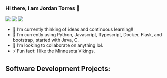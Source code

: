 ### Hi there, I am Jordan Torres 👋

[<img src="https://img.shields.io/badge/linkedin-%230077B5.svg?&style=for-the-badge&logo=linkedin&logoColor=white" />](https://www.linkedin.com/in/jordan-torres-mylinkprifle/)
[<img src="https://img.shields.io/badge/github-%2312100E.svg?&style=for-the-badge&logo=github&logoColor=white&color=black" />](https://github.com/jortorres)
[<img src="https://img.shields.io/badge/gitlab-%2312100E.svg?&style=for-the-badge&logo=gitlab&logoColor=white&color=9b51e0" />](https://github.com/jortorres)

- 🔭 I’m currently thinking of ideas and continuous learning!!
- 🌱 I’m currently using Python, Javascript, Typescript, Docker, Flask, and bootstrap, started with Java, C.
- 👯 I’m looking to collaborate on anything lol.
- ⚡ Fun fact: I like the Minnesota Vikings.


<h2> Software Development Projects: </h2>
